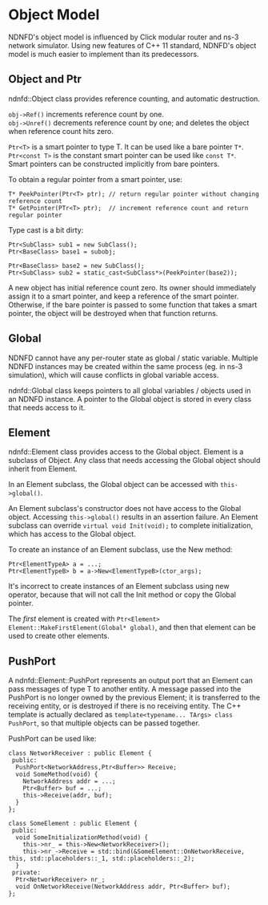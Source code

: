 # Object Model

NDNFD's object model is influenced by Click modular router and ns-3 network simulator. Using new features of C++ 11 standard, NDNFD's object model is much easier to implement than its predecessors.

## Object and Ptr

ndnfd::Object class provides reference counting, and automatic destruction.

`obj->Ref()` increments reference count by one.  
`obj->Unref()` decrements reference count by one; and deletes the object when reference count hits zero.

`Ptr<T>` is a smart pointer to type T. It can be used like a bare pointer `T*`.  
`Ptr<const T>` is the constant smart pointer can be used like `const T*`.  
Smart pointers can be constructed implicitly from bare pointers.

To obtain a regular pointer from a smart pointer, use:

	T* PeekPointer(Ptr<T> ptr); // return regular pointer without changing reference count
	T* GetPointer(PTr<T> ptr);  // increment reference count and return regular pointer

Type cast is a bit dirty:

	Ptr<SubClass> sub1 = new SubClass();
	Ptr<BaseClass> base1 = subobj;
	
	Ptr<BaseClass> base2 = new SubClass();
	Ptr<SubClass> sub2 = static_cast<SubClass*>(PeekPointer(base2));

A new object has initial reference count zero. Its owner should immediately assign it to a smart pointer, and keep a reference of the smart pointer. Otherwise, if the bare pointer is passed to some function that takes a smart pointer, the object will be destroyed when that function returns.

## Global

NDNFD cannot have any per-router state as global / static variable. Multiple NDNFD instances may be created within the same process (eg. in ns-3 simulation), which will cause conflicts in global variable access.

ndnfd::Global class keeps pointers to all global variables / objects used in an NDNFD instance. A pointer to the Global object is stored in every class that needs access to it.

## Element

ndnfd::Element class provides access to the Global object. Element is a subclass of Object. Any class that needs accessing the Global object should inherit from Element.

In an Element subclass, the Global object can be accessed with `this->global()`.

An Element subclass's constructor does not have access to the Global object. Accessing `this->global()` results in an assertion failure. An Element subclass can override `virtual void Init(void);` to complete initialization, which has access to the Global object.

To create an instance of an Element subclass, use the New method:

	Ptr<ElementTypeA> a = ...;
	Ptr<ElementTypeB> b = a->New<ElementTypeB>(ctor_args);

It's incorrect to create instances of an Element subclass using new operator, because that will not call the Init method or copy the Global pointer.

The *first* element is created with `Ptr<Element> Element::MakeFirstElement(Global* global)`, and then that element can be used to create other elements.

## PushPort

A ndnfd::Element::PushPort<T> represents an output port that an Element can pass messages of type T to another entity. A message passed into the PushPort is no longer owned by the previous Element; it is transferred to the receiving entity, or is destroyed if there is no receiving entity. The C++ template is actually declared as `template<typename... TArgs> class PushPort`, so that multiple objects can be passed together.

PushPort can be used like:

	class NetworkReceiver : public Element {
	 public:
	  PushPort<NetworkAddress,Ptr<Buffer>> Receive;
	  void SomeMethod(void) {
	    NetworkAddress addr = ...;
	    Ptr<Buffer> buf = ...;
	    this->Receive(addr, buf);
	  }
	};
	
	class SomeElement : public Element {
	 public:
	  void SomeInitializationMethod(void) {
	    this->nr_ = this->New<NetworkReceiver>();
	    this->nr_->Receive = std::bind(&SomeElement::OnNetworkReceive, this, std::placeholders::_1, std::placeholders::_2);
	  }
	 private:
	  Ptr<NetworkReceiver> nr_;
	  void OnNetworkReceive(NetworkAddress addr, Ptr<Buffer> buf);
	};


